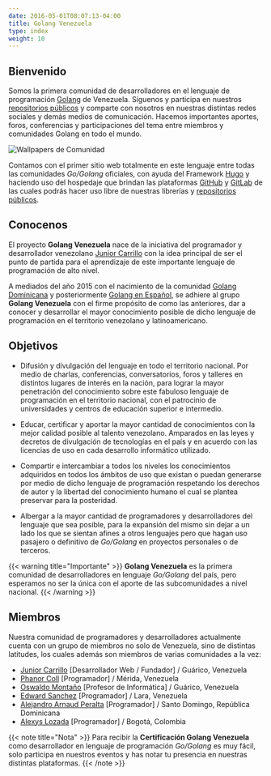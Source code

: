 ```yaml
---
date: 2016-05-01T08:07:13-04:00
title: Golang Venezuela
type: index
weight: 10
---
```


## Bienvenido

Somos la primera comunidad de desarrolladores en el lenguaje de programación [Golang](https://golang.org) de Venezuela. Síguenos y participa en nuestros [repositorios públicos](https://github.com/GolangVE) y comparte con nosotros en nuestras distintas redes sociales y demás medios de comunicación. Hacemos importantes aportes, foros, conferencias y participaciones del tema entre miembros y comunidades Golang en todo el mundo.

![Wallpapers de Comunidad](/images/golangwall.jpg)

Contamos con el primer sitio web totalmente en este lenguaje entre todas las comunidades *Go/Golang* oficiales, con ayuda del Framework [Hugo](https://gohugo.io) y haciendo uso del hospedaje que brindan las plataformas [GitHub](https://github.com/GolangVE) y [GitLab](https://gitlab.com/GolangVE) de las cuales podrás hacer uso libre de nuestras librerías y [repositorios públicos](https://github.com/GolangVE).

## Conocenos

El proyecto **Golang Venezuela** nace de la iniciativa del programador y desarrollador venezolano [Junior Carrillo](http://juniorcarrillo.com.ve) con la idea principal de ser el punto de partida para el aprendizaje de este importante lenguaje de programación de alto nivel.

A mediados del año 2015 con el nacimiento de la comunidad [Golang Dominicana](https://facebook.com/groups/golangdominicana) y posteriormente [Golang en Español](https://facebook.com/groups/golang-es), se adhiere al grupo **Golang Venezuela** con el firme propósito de como las anteriores, dar a conocer y desarrollar el mayor conocimiento posible de dicho lenguaje de programación en el territorio venezolano y latinoamericano.

## Objetivos

- Difusión y divulgación del lenguaje en todo el territorio nacional. Por medio de charlas, conferencias, conversatorios, foros y talleres en distintos lugares de interés en la nación, para lograr la mayor penetración del conocimiento sobre este fabuloso lenguaje de programación en el territorio nacional, con el patrocinio de universidades y centros de educación superior e intermedio.

- Educar, certificar y aportar la mayor cantidad de conocimientos con la mejor calidad posible al talento venezolano. Amparados en las leyes y decretos de divulgación de tecnologías en el país y en acuerdo con las licencias de uso en cada desarrollo informático utilizado. 

- Compartir e intercambiar a todos los niveles los conocimientos adquiridos en todos los ámbitos de uso que existan o puedan generarse por medio de dicho lenguaje de programación respetando los derechos de autor y la libertad del conocimiento humano el cual se plantea preservar para la posteridad.

- Albergar a la mayor cantidad de programadores y desarrolladores del lenguaje que sea posible, para la expansión del mismo sin dejar a un lado los que se sientan afines a otros lenguajes pero que hagan uso pasajero o definitivo de *Go/Golang* en proyectos personales o de terceros.

{{< warning title="Importante" >}}
**Golang Venezuela** es la primera comunidad de desarrolladores en lenguaje *Go/Golang* del país, pero esperamos no ser la única con el aporte de las subcomunidades a nivel nacional.
{{< /warning >}}

## Miembros

Nuestra comunidad de programadores y desarrolladores actualmente cuenta con un grupo de miembros no solo de Venezuela, sino de distintas latitudes, los cuales además son miembros de varias comunidades a la vez:

- [Junior Carrillo](http://juniorcarrillo.com.ve) [Desarrollador Web / Fundador] / Guárico, Venezuela
- [Phanor Coll](https://ve.linkedin.com/in/phanorcoll) [Programador] / Mérida, Venezuela
- [Oswaldo Montaño](http://oswaldom.com.ve) [Profesor de Informática] / Guárico, Venezuela
- [Edward Sanchez](https://www.facebook.com/profile.php?id=1378450602&fref=ufi) [Programador] / Lara, Venezuela
- [Alejandro Arnaud Peralta](https://do.linkedin.com/in/alejandro-arnaud-peralta-9590a4a8) [Programador] / Santo Domingo, República Dominicana
- [Alexys Lozada](https://www.facebook.com/AlexysLozada?fref=nf) [Programador] / Bogotá, Colombia

{{< note title="Nota" >}}
Para recibir la **Certificación Golang Venezuela** como desarrollador en lenguaje de programación *Go/Golang* es muy fácil, solo participa en nuestros eventos y has notar tu presencia en nuestras distintas plataformas.
{{< /note >}}
